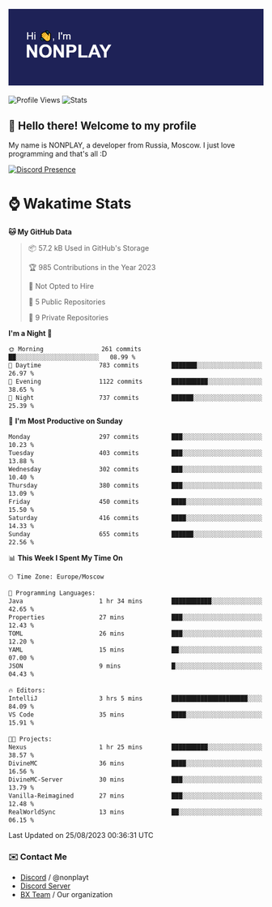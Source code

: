 ![Discord Presence](./header.png)
<br></br>
![Profile Views](https://komarev.com/ghpvc/?username=NONPLAYT&color=blue&style=for-the-badge)
![Stats](https://img.shields.io/badge/0%25-OPTIMIZED-orange?style=for-the-badge)


## :wave: Hello there! Welcome to my profile

My name is NONPLAY, a developer from Russia, Moscow. I just love programming and that's all :D

[![Discord Presence](https://lanyard.cnrad.dev/api/597087584090587177?showDisplayName=true)](https://discord.com/users/597087584090587177) 

# ⌚ Wakatime Stats

<!--START_SECTION:waka-->
**🐱 My GitHub Data** 

> 📦 57.2 kB Used in GitHub's Storage 
 > 
> 🏆 985 Contributions in the Year 2023
 > 
> 🚫 Not Opted to Hire
 > 
> 📜 5 Public Repositories 
 > 
> 🔑 9 Private Repositories 
 > 
**I'm a Night 🦉** 

```text
🌞 Morning                261 commits         ██░░░░░░░░░░░░░░░░░░░░░░░   08.99 % 
🌆 Daytime                783 commits         ███████░░░░░░░░░░░░░░░░░░   26.97 % 
🌃 Evening                1122 commits        ██████████░░░░░░░░░░░░░░░   38.65 % 
🌙 Night                  737 commits         ██████░░░░░░░░░░░░░░░░░░░   25.39 % 
```
📅 **I'm Most Productive on Sunday** 

```text
Monday                   297 commits         ███░░░░░░░░░░░░░░░░░░░░░░   10.23 % 
Tuesday                  403 commits         ███░░░░░░░░░░░░░░░░░░░░░░   13.88 % 
Wednesday                302 commits         ███░░░░░░░░░░░░░░░░░░░░░░   10.40 % 
Thursday                 380 commits         ███░░░░░░░░░░░░░░░░░░░░░░   13.09 % 
Friday                   450 commits         ████░░░░░░░░░░░░░░░░░░░░░   15.50 % 
Saturday                 416 commits         ████░░░░░░░░░░░░░░░░░░░░░   14.33 % 
Sunday                   655 commits         ██████░░░░░░░░░░░░░░░░░░░   22.56 % 
```


📊 **This Week I Spent My Time On** 

```text
🕑︎ Time Zone: Europe/Moscow

💬 Programming Languages: 
Java                     1 hr 34 mins        ███████████░░░░░░░░░░░░░░   42.65 % 
Properties               27 mins             ███░░░░░░░░░░░░░░░░░░░░░░   12.43 % 
TOML                     26 mins             ███░░░░░░░░░░░░░░░░░░░░░░   12.20 % 
YAML                     15 mins             ██░░░░░░░░░░░░░░░░░░░░░░░   07.00 % 
JSON                     9 mins              █░░░░░░░░░░░░░░░░░░░░░░░░   04.43 % 

🔥 Editors: 
IntelliJ                 3 hrs 5 mins        █████████████████████░░░░   84.09 % 
VS Code                  35 mins             ████░░░░░░░░░░░░░░░░░░░░░   15.91 % 

🐱‍💻 Projects: 
Nexus                    1 hr 25 mins        ██████████░░░░░░░░░░░░░░░   38.57 % 
DivineMC                 36 mins             ████░░░░░░░░░░░░░░░░░░░░░   16.56 % 
DivineMC-Server          30 mins             ███░░░░░░░░░░░░░░░░░░░░░░   13.79 % 
Vanilla-Reimagined       27 mins             ███░░░░░░░░░░░░░░░░░░░░░░   12.48 % 
RealWorldSync            13 mins             ██░░░░░░░░░░░░░░░░░░░░░░░   06.15 % 
```


 Last Updated on 25/08/2023 00:36:31 UTC
<!--END_SECTION:waka-->

### ✉️ Contact Me

- [Discord](https://discord.com/users/597087584090587177) / @nonplayt
- [Discord Server](https://discord.gg/p7cxhw7E2M)
- [BX Team](https://github.com/BX-Team) / Our organization

